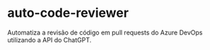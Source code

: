 # auto-code-reviewer
Automatiza a revisão de código em pull requests do Azure DevOps utilizando a API do ChatGPT.
